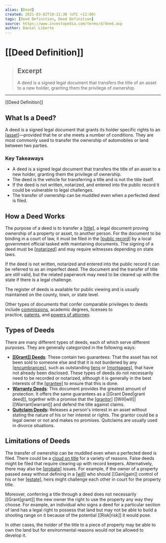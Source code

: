 ```yaml
---
alias: [Deed]
created: 2021-03-02T19:11:30 (UTC +11:00)
tags: [Deed Definition, Deed Definition]
source: https://www.investopedia.com/terms/d/deed.asp
author: Daniel Liberto
---
```


# [[Deed Definition]]

> ## Excerpt
> A deed is a signed legal document that transfers the title of an asset to a new holder, granting them the privilege of ownership.

---

[[Deed Definition]]
## What Is a Deed?

A deed is a signed legal document that grants its holder specific rights to an [[asset]](https://www.investopedia.com/terms/a/asset.asp)—provided that he or she meets a number of conditions. They are most commonly used to transfer the ownership of automobiles or land between two parties.

### Key Takeaways

-   A deed is a signed legal document that transfers the title of an asset to a new holder, granting them the privilege of ownership.
-   The deed is the vehicle for transferring a title and is not the title itself.
-   If the deed is not written, notarized, and entered into the public record it could be vulnerable to legal challenges.
-   The transfer of ownership can be muddled even when a perfected deed is filed.

## How a Deed Works

The purpose of a deed is to transfer a [[title]](https://www.investopedia.com/terms/t/title.asp), a legal document proving ownership of a property or asset, to another person. For the document to be binding in a court of law, it must be filed in the [[public record]](https://www.investopedia.com/terms/r/register-of-deeds.asp) by a local government official tasked with maintaining documents. The signing of a deed must be [[notarized]](https://www.investopedia.com/terms/n/notarize.asp) and may require witnesses depending on state laws.

If the deed is not written, notarized and entered into the public record it can be referred to as an imperfect deed. The document and the transfer of title are still valid, but the related paperwork may need to be cleared up with the state if there is a legal challenge.

The register of deeds is available for public viewing and is usually maintained on the county, town, or state level.

Other types of documents that confer comparable privileges to deeds include [commissions](https://www.investopedia.com/terms/c/[[Commission|commission]].asp), academic degrees, licenses to practice, [patents](https://www.investopedia.com/terms/p/patent.asp), and [powers of attorney](https://www.investopedia.com/terms/p/powerofattorney.asp).

## Types of Deeds

There are many different types of deeds, each of which serve different purposes. They are generally categorized in the following ways:

-   [**[[Grant]] Deeds**](https://www.investopedia.com/terms/g/grant-deed.asp): These contain two guarantees: That the asset has not been sold to someone else and that it is not burdened by any [[encumbrances]](https://www.investopedia.com/terms/e/[[Encumbrance|encumbrance]].asp), such as outstanding [liens](https://www.investopedia.com/terms/l/[[Lien|lien]].asp) or [[mortgages]](https://www.investopedia.com/terms/d/deed-of-reconveyance.asp), that have not already been disclosed. These types of deeds do not necessarily need to be recorded or notarized, although it is generally in the best interests of the [[grantee]](https://www.investopedia.com/terms/g/[[Grantee|grantee]].asp) to ensure that this is done.
-   [**Warranty Deeds**](https://www.investopedia.com/terms/w/warranty-deed.asp): This document provides the greatest amount of protection. It offers the same guarantees as a [[Grant Deed|grant deed]], together with a promise that the [[grantor]](https://www.investopedia.com/terms/g/grantor.asp) [[Will|will]] [[Warrant|warrant]] and defend the title against claims.
-   **[Quitclaim Deeds](https://www.investopedia.com/terms/q/quitclaimdeed.asp):** Releases a person's interest in an asset without stating the nature of his or her interest or rights. The grantor could be a legal owner or not and makes no promises. Quitclaims are usually used in divorce situations. 

## Limitations of Deeds

The transfer of ownership can be muddled even when a perfected deed is filed. There could be a [cloud on title](https://www.investopedia.com/terms/c/cloud_on_title.asp) for a variety of reasons. False deeds might be filed that require clearing up with record keepers. Alternatively, there may also be [[probate]](https://www.investopedia.com/terms/p/[[Probate|probate]].asp) issues. For example, if the owner of a property passed away without defining in a [[will]](https://www.investopedia.com/terms/w/[[Will|will]].asp) who should [[Gain|gain]] control of his or her [[estate]](https://www.investopedia.com/terms/e/[[Estate|estate]].asp), heirs might challenge each other in court for the property title.

Moreover, conferring a title through a deed does not necessarily [[Grant|grant]] the new owner the right to use the property any way they choose. For example, an individual who signs a deed for a particular section of land has a legal right to possess that land but may not be able to build a shooting range on it because of the potential [[Risk|risk]] it would pose. 

In other cases, the holder of the title to a piece of property may be able to own the land but for environmental reasons would not be allowed to develop it.
